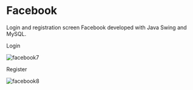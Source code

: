 # Facebook

Login and registration screen Facebook developed with Java Swing and MySQL.

Login

![facebook7](https://user-images.githubusercontent.com/110068135/194708813-207998b7-70fa-4bf2-bfdf-f2d672d6ce1d.png)

Register

![facebook8](https://user-images.githubusercontent.com/110068135/194708819-268e71ba-7f58-4f29-be98-df9ae0dd3433.png)
